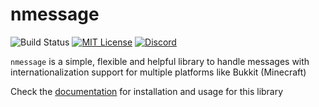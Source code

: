 # nmessage
![Build Status](https://img.shields.io/github/workflow/status/yusshu/nmessage/build/main)
[![MIT License](https://img.shields.io/badge/license-MIT-blue)](license.txt)
[![Discord](https://img.shields.io/discord/683899335405994062)](https://discord.gg/xbba2fy)

`nmessage` is a simple, flexible and helpful library to handle messages with
internationalization support for multiple platforms like Bukkit (Minecraft)

Check the [documentation](docs/getting-started.md) for installation and usage
for this library